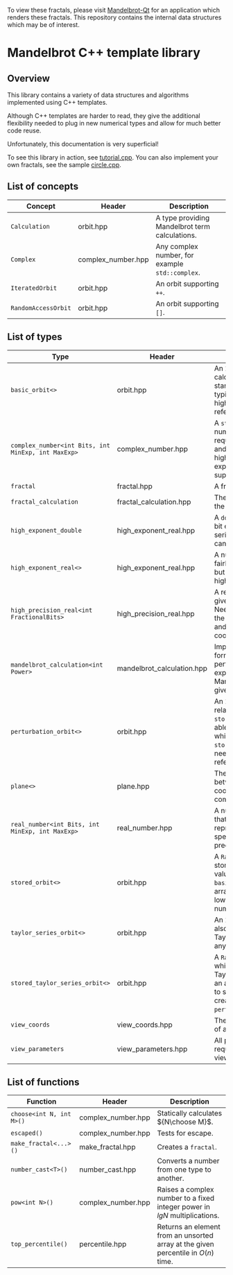 To view these fractals, please visit [Mandelbrot-Qt](https://https://github.com/calum74/mandelbrot-qt) for an application which renders these fractals. This repository contains the internal data structures which may be of interest.

# Mandelbrot C++ template library

## Overview

This library contains a variety of data structures and algorithms implemented using C++ templates.

Although C++ templates are harder to read, they give the additional flexibility needed to plug in new numerical types and allow for much better code reuse.

Unfortunately, this documentation is very superficial!

To see this library in action, see [tutorial.cpp](test/tutorial.cpp). You can also implement your own fractals, see the sample [circle.cpp](test/circle.cpp).

## List of concepts

| Concept | Header | Description |
| ----- | -- | ----------- |
| `Calculation` | orbit.hpp | A type providing Mandelbrot term calculations. | 
| `Complex` | complex_number.hpp | Any complex number, for example `std::complex`. |
| `IteratedOrbit` | orbit.hpp | An orbit supporting `++`. |
| `RandomAccessOrbit` | orbit.hpp | An orbit supporting `[]`. |

## List of types

| Type | Header | Description |
| ----- | -- | ----------- |
| `basic_orbit<>` | orbit.hpp | An `IteratedOrbit`, calculated using the standard formula, typically used for the high precision reference orbit. | 
| `complex_number<int Bits, int MinExp, int MaxExp>` | complex_number.hpp | A `std::complex` number type with the required precision and exponent. Very high precisions and exponents are supported. |
`fractal` | fractal.hpp | A fractal.
`fractal_calculation` | fractal_calculation.hpp | The logic to calculate the points of a fractal.
`high_exponent_double` | high_exponent_real.hpp | A `double` with a 32-bit exponent. Used for series terms which can get pretty large.
`high_exponent_real<>` | high_exponent_real.hpp | A number that has fairly low precision, but supports very high exponents.
`high_precision_real<int FractionalBits>` | high_precision_real.hpp | A real number to a given precision. Needed to calculate the reference orbit and to store view coordinates.
| `mandelbrot_calculation<int Power>` | mandelbrot_calculation.hpp | Implements common formulae and perturbation expressions for a Mandelbrot set of the given power. |
| `perturbation_orbit<>` | orbit.hpp | An `IteratedOrbit` relative to a `stored_orbit<>`. Is able to reset the orbit which is why a `stored_orbit<>` is needed as the reference orbit. |
`plane<>` | plane.hpp | The mapping between pixel coordinates and complex coordinates.
`real_number<int Bits, int MinExp, int MaxExp>` | real_number.hpp | A numerical datatype that is able to represent the specified level of precision.
| `stored_orbit<>` | orbit.hpp | A `RandomAccessOrbit`, stores all of the values from a `basic_orbit<>` in an array, typically using low precision numbers. |
| `taylor_series_orbit<>` | orbit.hpp | An `IteratedOrbit` that also calculates the Taylor series terms to any length. |
| `stored_taylor_series_orbit<>` | orbit.hpp | A `RandomAccessOrbit` which stores the Taylor series terms in an array, and is able to skip forward to create a `perturbation_orbit<>`. |
`view_coords` | view_coords.hpp | The size and position of a view.
`view_parameters` | view_parameters.hpp | All parameters required to specify a view.

## List of functions

| Function | Header | Description |
| -----| -- | ----------- |
| `choose<int N, int M>()` | complex_number.hpp | Statically calculates ${N\choose M}$. |
| `escaped()` | complex_number.hpp | Tests for escape. |
`make_fractal<...>()` | make_fractal.hpp | Creates a `fractal`. 
`number_cast<T>()` | number_cast.hpp | Converts a number from one type to another.
| `pow<int N>()` | complex_number.hpp | Raises a complex number to a fixed integer power in $lg N$ multiplications. |
`top_percentile()` | percentile.hpp | Returns an element from an unsorted array at the given percentile in $O(n)$ time.

